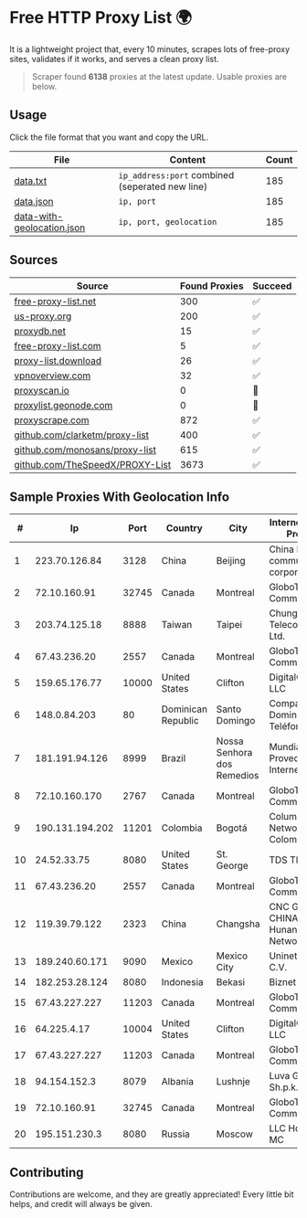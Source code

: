 
# Free HTTP Proxy List 🌍

It is a lightweight project that, every 10 minutes, scrapes lots of free-proxy sites, validates if it works, and serves a clean proxy list.


> Scraper found **6138** proxies at the latest update. Usable proxies are below.

## Usage

Click the file format that you want and copy the URL.


|File|Content|Count|
|----|-------|-----|
|[data.txt](https://raw.githubusercontent.com/themiralay/Proxy-List-World/master/data.txt)|`ip_address:port` combined (seperated new line)|185|
|[data.json](https://raw.githubusercontent.com/themiralay/Proxy-List-World/master/data.json)|`ip, port`|185|
|[data-with-geolocation.json](https://raw.githubusercontent.com/themiralay/Proxy-List-World/master/data-with-geolocation.json)|`ip, port, geolocation`|185|

## Sources

|Source|Found Proxies|Succeed|
|------|-------------|-------|
|[free-proxy-list.net](https://free-proxy-list.net)|300|✅|
|[us-proxy.org](https://www.us-proxy.org)|200|✅|
|[proxydb.net](http://proxydb.net)|15|✅|
|[free-proxy-list.com](https://free-proxy-list.com/?page=&port=&type%5B%5D=http&type%5B%5D=https&up_time=0&search=Search)|5|✅|
|[proxy-list.download](https://www.proxy-list.download/HTTP)|26|✅|
|[vpnoverview.com](https://vpnoverview.com/privacy/anonymous-browsing/free-proxy-servers)|32|✅|
|[proxyscan.io](https://www.proxyscan.io)|0|🚫|
|[proxylist.geonode.com](https://proxylist.geonode.com/api/proxy-list?limit=300&page=1&sort_by=lastChecked&sort_type=desc&protocols=http,https)|0|🚫|
|[proxyscrape.com](https://api.proxyscrape.com/v2/?request=displayproxies&protocol=http&timeout=10000&country=all&ssl=all&anonymity=all)|872|✅|
|[github.com/clarketm/proxy-list](https://raw.githubusercontent.com/clarketm/proxy-list/master/proxy-list-raw.txt)|400|✅|
|[github.com/monosans/proxy-list](https://raw.githubusercontent.com/monosans/proxy-list/main/proxies/http.txt)|615|✅|
|[github.com/TheSpeedX/PROXY-List](https://raw.githubusercontent.com/TheSpeedX/PROXY-List/master/http.txt)|3673|✅|


## Sample Proxies With Geolocation Info

|#|Ip|Port|Country|City|Internet Service Provider|
|-|--|----|-------|----|-------------------------|
|1|223.70.126.84|3128|China|Beijing|China Mobile communications corporation|
|2|72.10.160.91|32745|Canada|Montreal|GloboTech Communications|
|3|203.74.125.18|8888|Taiwan|Taipei|Chunghwa Telecom Co., Ltd.|
|4|67.43.236.20|2557|Canada|Montreal|GloboTech Communications|
|5|159.65.176.77|10000|United States|Clifton|DigitalOcean, LLC|
|6|148.0.84.203|80|Dominican Republic|Santo Domingo|Compañía Dominicana de Teléfonos S. A.|
|7|181.191.94.126|8999|Brazil|Nossa Senhora dos Remedios|Mundial NET Provedor De Internet|
|8|72.10.160.170|2767|Canada|Montreal|GloboTech Communications|
|9|190.131.194.202|11201|Colombia|Bogotá|Columbus Networks Colombia|
|10|24.52.33.75|8080|United States|St. George|TDS TELECOM|
|11|67.43.236.20|2557|Canada|Montreal|GloboTech Communications|
|12|119.39.79.122|2323|China|Changsha|CNC Group CHINA169 Hunan Province Network|
|13|189.240.60.171|9090|Mexico|Mexico City|Uninet S.A. de C.V.|
|14|182.253.28.124|8080|Indonesia|Bekasi|Biznet Networks|
|15|67.43.227.227|11203|Canada|Montreal|GloboTech Communications|
|16|64.225.4.17|10004|United States|Clifton|DigitalOcean, LLC|
|17|67.43.227.227|11203|Canada|Montreal|GloboTech Communications|
|18|94.154.152.3|8079|Albania|Lushnje|Luva Group Sh.p.k.|
|19|72.10.160.91|32745|Canada|Montreal|GloboTech Communications|
|20|195.151.230.3|8080|Russia|Moscow|LLC Home Me MC|



## Contributing

Contributions are welcome, and they are greatly appreciated! Every
little bit helps, and credit will always be given.

